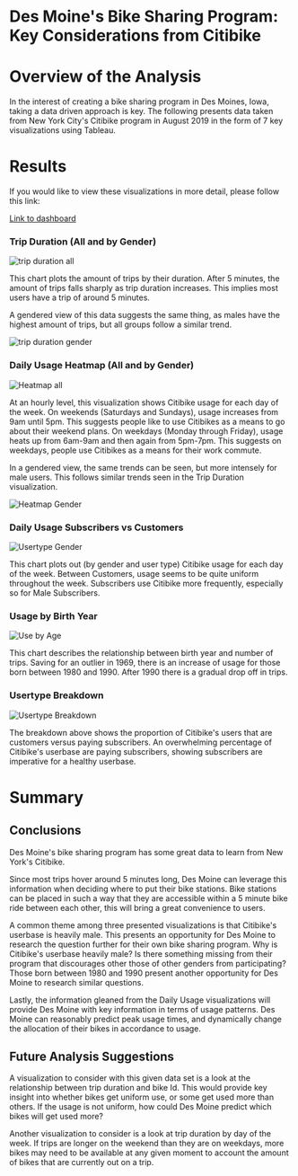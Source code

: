 # Des Moine's Bike Sharing Program: Key Considerations from Citibike

# Overview of the Analysis

In the interest of creating a bike sharing program in Des Moines, Iowa, taking a data driven approach is key. The following presents data taken from New York City's Citibike program in August 2019 in the form of 7 key visualizations using Tableau.

# Results

If you would like to view these visualizations in more detail, please follow this link:

[Link to dashboard](https://public.tableau.com/views/Module14Challenge_16122839309400/KeyCitibikeMetrics?:language=en&:display_count=y&publish=yes&:origin=viz_share_link)

### Trip Duration (All and by Gender)

![trip duration all](https://github.com/juberr/bikesharing/blob/main/pics/trip-duration%20all.png?raw=true)

This chart plots the amount of trips by their duration. After 5 minutes, the amount of trips falls sharply as trip duration increases. This implies most users have a trip of around 5 minutes.

A gendered view of this data suggests the same thing, as males have the highest amount of trips, but all groups follow a similar trend.

![trip duration gender](https://github.com/juberr/bikesharing/blob/main/pics/trip-duration%20gender.png?raw=true)

### Daily Usage Heatmap (All and by Gender)

![Heatmap all](https://github.com/juberr/bikesharing/blob/main/pics/heatmap%20all.png?raw=true)

At an hourly level, this visualization shows Citibike usage for each day of the week. On weekends (Saturdays and Sundays), usage increases from 9am until 5pm. This suggests people like to use Citibikes as a means to go about their weekend plans. On weekdays (Monday through Friday), usage heats up from 6am-9am and then again from 5pm-7pm. This suggests on weekdays, people use Citibikes as a means for their work commute.

In a gendered view, the same trends can be seen, but more intensely for male users. This follows similar trends seen in the Trip Duration visualization.

![Heatmap Gender](https://github.com/juberr/bikesharing/blob/main/pics/heatmap%20gender.png?raw=true)

### Daily Usage Subscribers vs Customers

![Usertype Gender](https://github.com/juberr/bikesharing/blob/main/pics/subs%20vs%20customers.png?raw=true)

This chart plots out (by gender and user type) Citibike usage for each day of the week. Between Customers, usage seems to be quite uniform throughout the week. Subscribers use Citibike more frequently, especially so for Male Subscribers.

### Usage by Birth Year

![Use by Age](https://github.com/juberr/bikesharing/blob/main/pics/use%20by%20age.png?raw=true)

This chart describes the relationship between birth year and number of trips. Saving for an outlier in 1969, there is an increase of usage for those born between 1980 and 1990. After 1990 there is a gradual drop off in trips.

### Usertype Breakdown

![Usertype Breakdown](https://github.com/juberr/bikesharing/blob/main/pics/usertype%20breakdown.png?raw=true)

The breakdown above shows the proportion of Citibike's users that are customers versus paying subscribers. An overwhelming percentage of Citibike's userbase are paying subscribers, showing subscribers are imperative for a healthy userbase.

# Summary

## Conclusions

Des Moine's bike sharing program has some great data to learn from New York's Citibike. 

Since most trips hover around 5 minutes long, Des Moine can leverage this information when deciding where to put their bike stations. Bike stations can be placed in such a way that they are accessible within a 5 minute bike ride between each other, this will bring a great convenience to users.

A common theme among three presented visualizations is that Citibike's userbase is heavily male. This presents an opportunity for Des Moine to research the question further for their own bike sharing program. Why is Citibike's userbase heavily male? Is there something missing from their program that discourages other those of other genders from participating? Those born between 1980 and 1990 present another opportunity for Des Moine to research similar questions.

Lastly, the information gleaned from the Daily Usage visualizations will provide Des Moine with key information in terms of usage patterns. Des Moine can reasonably predict peak usage times, and dynamically change the allocation of their bikes in accordance to usage.

## Future Analysis Suggestions

A visualization to consider with this given data set is a look at the relationship between trip duration and bike Id. This would provide key insight into whether bikes get uniform use, or some get used more than others. If the usage is not uniform, how could Des Moine predict which bikes will get used more?

Another visualization to consider is a look at trip duration by day of the week. If trips are longer on the weekend than they are on weekdays, more bikes may need to be available at any given moment to account the amount of bikes that are currently out on a trip.

